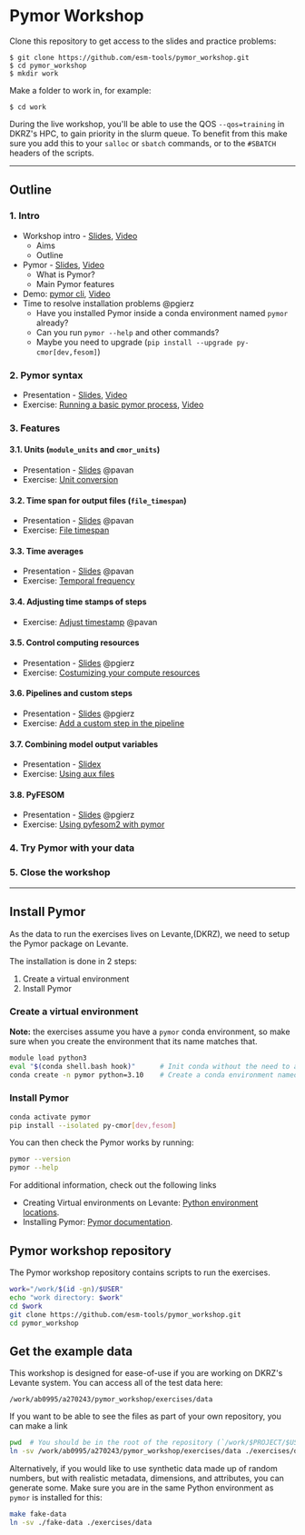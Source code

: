 # Pymor Workshop

Clone this repository to get access to the slides and practice problems:

```
$ git clone https://github.com/esm-tools/pymor_workshop.git
$ cd pymor_workshop
$ mkdir work
```

Make a folder to work in, for example:
```
$ cd work
```

During the live workshop, you'll be able to use the QOS `--qos=training` in DKRZ's HPC, to gain priority in the slurm queue. To benefit from this make sure you add this to your `salloc` or `sbatch` commands, or to the `#SBATCH` headers of the scripts.

---

## Outline

### 1. Intro
  * Workshop intro - [Slides](https://github.com/esm-tools/pymor_workshop/blob/main/pdfs/aims_outline.pdf), [Video](https://nextcloud.awi.de/s/KswDLXAYfiWeeQS)
    * Aims
    * Outline
  * Pymor - [Slides](https://github.com/esm-tools/pymor_workshop/blob/main/pdfs/pymor_intro.pdf), [Video](https://nextcloud.awi.de/s/9wRE2YaweAX98bp)
    * What is Pymor?
    * Main Pymor features
  * Demo: [pymor cli](https://github.com/esm-tools/pymor_workshop/blob/main/demos/cli.md), [Video](https://nextcloud.awi.de/s/TLcSQkpos66i33n)
  * Time to resolve installation problems @pgierz
    * Have you installed Pymor inside a conda environment named `pymor` already?
    * Can you run `pymor --help` and other commands?
    * Maybe you need to upgrade (`pip install --upgrade py-cmor[dev,fesom]`)
### 2. Pymor syntax
  * Presentation - [Slides](https://github.com/esm-tools/pymor_workshop/blob/main/pdfs/yaml_syntax.pdf), [Video](https://nextcloud.awi.de/s/AWCYpscWwzozxRW)
  * Exercise: [Running a basic pymor process](https://github.com/esm-tools/pymor_workshop/blob/main/exercises/basic.md), [Video](https://nextcloud.awi.de/s/gxetpicnqBNdsiK)
### 3. Features
#### 3.1. Units (`module_units` and `cmor_units`)
* Presentation - [Slides](https://github.com/esm-tools/pymor_workshop/blob/main/pdfs/units.pdf) @pavan
* Exercise: [Unit conversion](https://github.com/esm-tools/pymor_workshop/blob/main/exercises/unit_conversion.md) 
#### 3.2. Time span for output files (`file_timespan`)
* Presentation - [Slides](https://github.com/esm-tools/pymor_workshop/blob/main/pdfs/file_timespan.pdf) @pavan
* Exercise: [File timespan](https://github.com/esm-tools/pymor_workshop/blob/main/exercises/file_timespan.md)
#### 3.3. Time averages
* Presentation - [Slides](https://github.com/esm-tools/pymor_workshop/blob/main/pdfs/timeaverage.pdf) @pavan
* Exercise: [Temporal frequency](https://github.com/esm-tools/pymor_workshop/blob/main/exercises/temporal_frequency.md)
#### 3.4. Adjusting time stamps of steps
* Exercise: [Adjust timestamp](https://github.com/esm-tools/pymor_workshop/blob/main/exercises/adjust_timestamp.md) @pavan
#### 3.5. Control computing resources
* Presentation - [Slides](https://github.com/esm-tools/pymor_workshop/blob/main/pdfs/compute_resources.pdf) @pgierz
* Exercise: [Costumizing your compute resources](https://github.com/esm-tools/pymor_workshop/blob/main/exercises/compute-resources.md)
#### 3.6. Pipelines and custom steps
* Presentation - [Slides](https://github.com/esm-tools/pymor_workshop/blob/main/pdfs/pipelines_and_custom_steps.pdf) @pgierz
* Exercise: [Add a custom step in the pipeline](https://github.com/esm-tools/pymor_workshop/blob/main/exercises/custom-step.md)
#### 3.7. Combining model output variables
* Presentation - [Slidex](https://github.com/esm-tools/pymor_workshop/blob/main/pdfs/combining_variables.pdf)
* Exercise: [Using aux files](https://github.com/esm-tools/pymor_workshop/blob/main/exercises/aux_files.md)
#### 3.8. PyFESOM
* Presentation - [Slides](https://github.com/esm-tools/pymor_workshop/blob/main/pdfs/pyfesom2_features.pdf) @pgierz
* Exercise: [Using pyfesom2 with pymor](https://github.com/esm-tools/pymor_workshop/blob/main/exercises/pyfesom2_exercises.md)
### 4. Try Pymor with your data
### 5. Close the workshop

---

## Install Pymor

As the data to run the exercises lives on Levante,(DKRZ), we need to setup the Pymor package on Levante.

The installation is done in 2 steps:

  1. Create a virtual environment
  2. Install Pymor

### Create a virtual environment

**Note:** the exercises assume you have a `pymor` conda environment, so make sure when you create the environment that its name matches that.

```bash
module load python3
eval "$(conda shell.bash hook)"      # Init conda without the need to add extra lines to ~/.bashrc
conda create -n pymor python=3.10    # Create a conda environment named pymor
```

### Install Pymor

```bash
conda activate pymor
pip install --isolated py-cmor[dev,fesom]
```

You can then check the Pymor works by running:

```bash
pymor --version
pymor --help
```

For additional information, check out the following links

- Creating Virtual environments on Levante: [Python environment locations](https://docs.dkrz.de/blog/2021/conda_path.html#python-environment-locations).
- Installing Pymor: [Pymor documentation](https://pymor.readthedocs.io/en/latest/installation.html).


## Pymor workshop repository

The Pymor workshop repository contains scripts to run the exercises.

```bash
work="/work/$(id -gn)/$USER"
echo "work directory: $work"
cd $work
git clone https://github.com/esm-tools/pymor_workshop.git
cd pymor_workshop
```

## Get the example data

This workshop is designed for ease-of-use if you are working on DKRZ's Levante system. You can access all of the test data here:

```
/work/ab0995/a270243/pymor_workshop/exercises/data
```

If you want to be able to see the files as part of your own repository, you can make a link

```bash
pwd  # You should be in the root of the repository (`/work/$PROJECT/$USER/pymor_workshop`)
ln -sv /work/ab0995/a270243/pymor_workshop/exercises/data ./exercises/data
```

Alternatively, if you would like to use synthetic data made up of random numbers, but with realistic metadata, dimensions,
and attributes, you can generate some. Make sure you are in the same Python environment as `pymor` is installed for this:
```bash
make fake-data
ln -sv ./fake-data ./exercises/data
```
